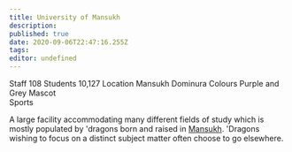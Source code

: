 ```yaml
---
title: University of Mansukh
description: 
published: true
date: 2020-09-06T22:47:16.255Z
tags: 
editor: undefined
---
```


Staff 	108
Students 	10,127
Location 	Mansukh Dominura
Colours 	Purple and Grey
Mascot 	
Sports 

A large facility accommodating many different fields of study which is mostly populated by 'dragons born and raised in [Mansukh](/Mansukh "wikilink"). 'Dragons wishing to focus on a distinct subject matter often choose to go elsewhere.